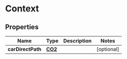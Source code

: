 
# Context

## Properties
Name | Type | Description | Notes
------------ | ------------- | ------------- | -------------
**carDirectPath** | [**CO2**](CO2.md) |  |  [optional]



